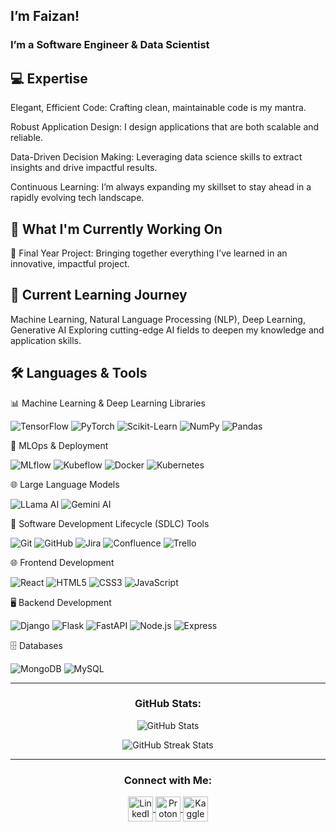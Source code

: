 ## I’m Faizan!

<h3> I’m a Software Engineer & Data Scientist</h3>

## 💻 Expertise
<p><p>Elegant, Efficient Code: Crafting clean, maintainable code is my mantra.</p>
<p>Robust Application Design: I design applications that are both scalable and reliable.</p>
<p>Data-Driven Decision Making: Leveraging data science skills to extract insights and drive impactful results.</p>
<p>Continuous Learning: I’m always expanding my skillset to stay ahead in a rapidly evolving tech landscape.</p></p>

## 🔭 What I'm Currently Working On

<p>🚀 Final Year Project: Bringing together everything I’ve learned in an innovative, impactful project.</p>

## 🌱 Current Learning Journey

<p>Machine Learning, Natural Language Processing (NLP), Deep Learning, Generative AI
Exploring cutting-edge AI fields to deepen my knowledge and application skills.</p>

## 🛠️ Languages & Tools

📊 Machine Learning & Deep Learning Libraries
<p> <img src="https://img.shields.io/badge/TensorFlow-FF6F00?style=for-the-badge&logo=TensorFlow&logoColor=white" alt="TensorFlow" /> <img src="https://img.shields.io/badge/PyTorch-EE4C2C?style=for-the-badge&logo=PyTorch&logoColor=white" alt="PyTorch" /> <img src="https://img.shields.io/badge/Scikit--Learn-F7931E?style=for-the-badge&logo=scikit-learn&logoColor=white" alt="Scikit-Learn" /> <img src="https://img.shields.io/badge/NumPy-013243?style=for-the-badge&logo=numpy&logoColor=white" alt="NumPy" /> <img src="https://img.shields.io/badge/Pandas-150458?style=for-the-badge&logo=pandas&logoColor=white" alt="Pandas" /> </p>
🚀 MLOps & Deployment
<p> <img src="https://img.shields.io/badge/MLflow-0194E2?style=for-the-badge&logo=mlflow&logoColor=white" alt="MLflow" /> <img src="https://img.shields.io/badge/Kubeflow-009688?style=for-the-badge&logo=kubeflow&logoColor=white" alt="Kubeflow" /> <img src="https://img.shields.io/badge/Docker-2496ED?style=for-the-badge&logo=docker&logoColor=white" alt="Docker" /> <img src="https://img.shields.io/badge/Kubernetes-326CE5?style=for-the-badge&logo=kubernetes&logoColor=white" alt="Kubernetes" /> </p>
🌐 Large Language Models
<p> <img src="https://img.shields.io/badge/LLama_AI-555555?style=for-the-badge&logo=llama&logoColor=white" alt="LLama AI" /> <img src="https://img.shields.io/badge/Gemini_AI-0078D7?style=for-the-badge&logo=gemini&logoColor=white" alt="Gemini AI" /> </p>
🔧 Software Development Lifecycle (SDLC) Tools
<p> <img src="https://img.shields.io/badge/Git-F05032?style=for-the-badge&logo=git&logoColor=white" alt="Git" /> <img src="https://img.shields.io/badge/GitHub-181717?style=for-the-badge&logo=github&logoColor=white" alt="GitHub" /> <img src="https://img.shields.io/badge/Jira-0052CC?style=for-the-badge&logo=jira&logoColor=white" alt="Jira" /> <img src="https://img.shields.io/badge/Confluence-172B4D?style=for-the-badge&logo=confluence&logoColor=white" alt="Confluence" /> <img src="https://img.shields.io/badge/Trello-0079BF?style=for-the-badge&logo=trello&logoColor=white" alt="Trello" /> </p>
🌐 Frontend Development
<p> <img src="https://img.shields.io/badge/React-20232A?style=for-the-badge&logo=react&logoColor=61DAFB" alt="React" /> <img src="https://img.shields.io/badge/HTML5-E34F26?style=for-the-badge&logo=html5&logoColor=white" alt="HTML5" /> <img src="https://img.shields.io/badge/CSS3-1572B6?style=for-the-badge&logo=css3&logoColor=white" alt="CSS3" /> <img src="https://img.shields.io/badge/JavaScript-F7DF1E?style=for-the-badge&logo=javascript&logoColor=black" alt="JavaScript" /> </p>
🖥️ Backend Development
<p> <img src="https://img.shields.io/badge/Django-092E20?style=for-the-badge&logo=django&logoColor=white" alt="Django" /> <img src="https://img.shields.io/badge/Flask-000000?style=for-the-badge&logo=flask&logoColor=white" alt="Flask" /> <img src="https://img.shields.io/badge/FastAPI-009688?style=for-the-badge&logo=fastapi&logoColor=white" alt="FastAPI" /> <img src="https://img.shields.io/badge/Node.js-339933?style=for-the-badge&logo=node-dot-js&logoColor=white" alt="Node.js" /> <img src="https://img.shields.io/badge/Express-000000?style=for-the-badge&logo=express&logoColor=white" alt="Express" /> </p>
🗄️ Databases
<p> <img src="https://img.shields.io/badge/MongoDB-47A248?style=for-the-badge&logo=mongodb&logoColor=white" alt="MongoDB" /> <img src="https://img.shields.io/badge/MySQL-4479A1?style=for-the-badge&logo=mysql&logoColor=white" alt="MySQL" /> </p>

---

<h3 align="center">GitHub Stats:</h3>
<p align="center">
    <img align="center" src="https://github-readme-stats.vercel.app/api?username=muhammadfaizanhassan&show_icons=true&theme=tokyonight&hide=prs&locale=en" alt="GitHub Stats" />
</p>
<p align="center">
    <img align="center" src="https://github-readme-streak-stats.herokuapp.com/?user=muhammadfaizanhassan&theme=tokyonight" alt="GitHub Streak Stats" />
</p>

---

<h3 align="center">Connect with Me:</h3>
<p align="center">
    <a href="https://www.linkedin.com/in/muhammadfaizanhassan" target="_blank">
        <img align="center" src="https://www.vectorlogo.zone/logos/linkedin/linkedin-icon.svg" alt="LinkedIn" height="40" width="40" />
    </a>
    <a href="mailto:faizanhassan608@gmail.com" target="_blank">
        <img align="center" src="https://www.vectorlogo.zone/logos/protonmail/protonmail-icon.svg" alt="Proton Mail" height="40" width="40" />
    </a>
    <a href="https://www.kaggle.com/muhammadfaizanhassan" target="_blank">
        <img align="center" src="https://www.vectorlogo.zone/logos/kaggle/kaggle-icon.svg" alt="Kaggle" height="40" width="40" />
    </a>
</p>

</p>

